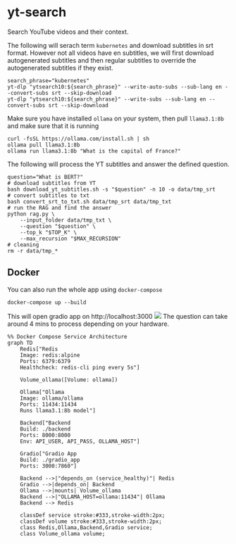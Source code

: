 # yt-search
Search YouTube videos and their context.


The following will serach term `kubernetes` and download subtitles in srt format. However not all videos have en subtitles, we will first download autogenerated subtitles and then regular subtitles to override the autogenerated subtitles if they exist.
```
search_phrase="kubernetes"
yt-dlp "ytsearch10:${search_phrase}" --write-auto-subs --sub-lang en --convert-subs srt --skip-download
yt-dlp "ytsearch10:${search_phrase}" --write-subs --sub-lang en --convert-subs srt --skip-download
```

Make sure you have installed `ollama` on your system, then pull `llama3.1:8b` and make sure that it is running
```
curl -fsSL https://ollama.com/install.sh | sh
ollama pull llama3.1:8b
ollama run llama3.1:8b "What is the capital of France?"
```

The following will process the YT subtitles and answer the defined question.
```
question="What is BERT?"
# download subtitles from YT
bash download_yt_subtitles.sh -s "$question" -n 10 -o data/tmp_srt
# convert subtitles to txt
bash convert_srt_to_txt.sh data/tmp_srt data/tmp_txt
# run the RAG and find the answer
python rag.py \
    --input_folder data/tmp_txt \
    --question "$question" \
    --top_k "$TOP_K" \
    --max_recursion "$MAX_RECURSION"
# cleaning
rm -r data/tmp_*
```

## Docker
You can also run the whole app using `docker-compose`
```
docker-compose up --build 
```
This will open gradio app on http://localhost:3000
![](https://i.imgur.com/rMCLXT9.png)
The question can take around 4 mins to process depending on your hardware.

```mermaid
%% Docker Compose Service Architecture
graph TD
    Redis["Redis
    Image: redis:alpine
    Ports: 6379:6379
    Healthcheck: redis-cli ping every 5s"]
    
    Volume_ollama([Volume: ollama])
    
    Ollama["Ollama
    Image: ollama/ollama
    Ports: 11434:11434
    Runs llama3.1:8b model"]
    
    Backend["Backend
    Build: ./backend
    Ports: 8000:8000
    Env: API_USER, API_PASS, OLLAMA_HOST"]
    
    Gradio["Gradio App
    Build: ./gradio_app
    Ports: 3000:7860"]
    
    Backend -->|"depends_on (service_healthy)"| Redis
    Gradio -->|depends_on| Backend
    Ollama -->|mounts| Volume_ollama
    Backend -->|"OLLAMA_HOST=ollama:11434"| Ollama
    Backend --> Redis

    classDef service stroke:#333,stroke-width:2px;
    classDef volume stroke:#333,stroke-width:2px;
    class Redis,Ollama,Backend,Gradio service;
    class Volume_ollama volume;
```
